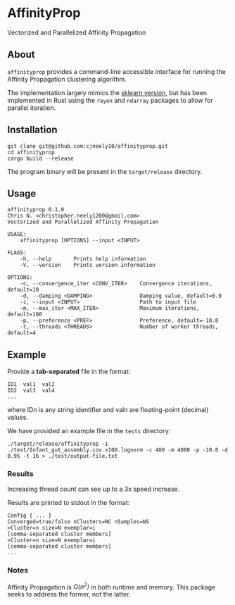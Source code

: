 # AffinityProp
Vectorized and Parallelized Affinity Propagation

## About

`affinityprop` provides a command-line accessible interface for running the Affinity Propagation
clustering algorithm.

The implementation largely mimics the [sklearn version](https://scikit-learn.org/stable/modules/generated/sklearn.cluster.AffinityPropagation.html),
but has been implemented in Rust using the `rayon` and `ndarray` packages to allow for parallel iteration.

## Installation

```shell
git clone git@github.com:cjneely10/affinityprop.git
cd affinityprop
cargo build --release
```

The program binary will be present in the `target/release` directory.

## Usage

```text
affinityprop 0.1.0
Chris N. <christopher.neely1200@gmail.com>
Vectorized and Parallelized Affinity Propagation

USAGE:
    affinityprop [OPTIONS] --input <INPUT>

FLAGS:
    -h, --help       Prints help information
    -V, --version    Prints version information

OPTIONS:
    -c, --convergence_iter <CONV_ITER>    Convergence iterations, default=10
    -d, --damping <DAMPING>               Damping value, default=0.9
    -i, --input <INPUT>                   Path to input file
    -m, --max_iter <MAX_ITER>             Maximum iterations, default=100
    -p, --preference <PREF>               Preference, default=-10.0
    -t, --threads <THREADS>               Number of worker threads, default=4
```

## Example

Provide a **tab-separated** file in the format:

```text
ID1  val1  val2
ID2  val3  val4
...
```

where ID*n* is any string identifier and val*n* are floating-point (decimal) values.

We have provided an example file in the `tests` directory:

```shell
./target/release/affinityprop -i ./test/Infant_gut_assembly.cov.x100.lognorm -c 400 -m 4000 -p -10.0 -d 0.95 -t 16 > ./test/output-file.txt
```

### Results

Increasing thread count can see up to a 3x speed increase.

Results are printed to stdout in the format:

```text
Config { ... }
Converged=true/false nClusters=NC nSamples=NS
>Cluster=n size=N exemplar=i
[comma-separated cluster members]
>Cluster=n size=N exemplar=i
[comma-separated cluster members]
...
```

### Notes

Affinity Propagation is *O(n<sup>2</sup>)* in both runtime and memory. 
This package seeks to address the former, not the latter. 
